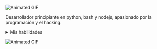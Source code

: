 ![Animated GIF]()


Desarrollador principiante en python, bash y nodejs, apasionado por la programación y el hacking. 

<details>
  <summary>Mis habilidades</summary>

- ![Python](https://img.shields.io/badge/Python-3.9-blue?logo=python&logoColor=white)

- ![Bash](https://img.shields.io/badge/Bash-5.0-green?logo=gnu-bash&logoColor=white)

- ![Nodejs](https://img.shields.io/badge/Nodejs-14.17-orange?logo=nodedotjs&logoColor=white)
</details>

![Animated GIF](https://i.pinimg.com/originals/49/e7/6e/49e76e0596857673c5c80c85b84394c1.gif)